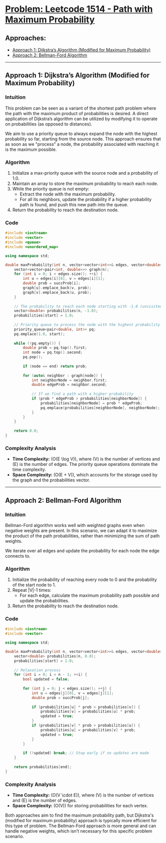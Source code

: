 # [Problem: Leetcode 1514 - Path with Maximum Probability](https://leetcode.com/problems/path-with-maximum-probability/)

## Approaches:
- [Approach 1: Dijkstra’s Algorithm (Modified for Maximum Probability)](#approach-1-dijkstras-algorithm-modified-for-maximum-probability)
- [Approach 2: Bellman-Ford Algorithm](#approach-2-bellman-ford-algorithm)

---

## Approach 1: Dijkstra’s Algorithm (Modified for Maximum Probability)

### Intuition

This problem can be seen as a variant of the shortest path problem where the path with the maximum product of probabilities is desired. A direct application of Dijkstra’s algorithm can be utilized by modifying it to operate on probabilities (as opposed to distances). 

We aim to use a priority queue to always expand the node with the highest probability so far, starting from the source node. This approach ensures that as soon as we "process" a node, the probability associated with reaching it is the maximum possible.

### Algorithm

1. Initialize a max-priority queue with the source node and a probability of 1.0.
2. Maintain an array to store the maximum probability to reach each node.
3. While the priority queue is not empty:
   - Extract the node with the maximum probability.
   - For all its neighbors, update the probability if a higher probability path is found, and push this new path into the queue.
4. Return the probability to reach the destination node.

### Code

```cpp
#include <iostream>
#include <vector>
#include <queue>
#include <unordered_map>

using namespace std;

double maxProbability(int n, vector<vector<int>>& edges, vector<double>& succProb, int start, int end) {
    vector<vector<pair<int, double>>> graph(n);
    for (int i = 0; i < edges.size(); ++i) {
        int u = edges[i][0], v = edges[i][1];
        double prob = succProb[i];
        graph[u].emplace_back(v, prob);
        graph[v].emplace_back(u, prob);
    }
    
    // The probability to reach each node starting with -1.0 (unvisited)
    vector<double> probabilities(n, -1.0);
    probabilities[start] = 1.0;
    
    // Priority queue to process the node with the highest probability path first
    priority_queue<pair<double, int>> pq;
    pq.emplace(1.0, start);
    
    while (!pq.empty()) {
        double prob = pq.top().first;
        int node = pq.top().second;
        pq.pop();
        
        if (node == end) return prob;
        
        for (auto& neighbor : graph[node]) {
            int neighborNode = neighbor.first;
            double edgeProb = neighbor.second;
            
            // If we find a path with a higher probability
            if (prob * edgeProb > probabilities[neighborNode]) {
                probabilities[neighborNode] = prob * edgeProb;
                pq.emplace(probabilities[neighborNode], neighborNode);
            }
        }
    }
    
    return 0.0;
}
```

### Complexity Analysis

- **Time Complexity:** \(O(E \log V)\), where \(V\) is the number of vertices and \(E\) is the number of edges. The priority queue operations dominate the time complexity.
- **Space Complexity:** \(O(E + V)\), which accounts for the storage used by the graph and the probabilities vector.

---

## Approach 2: Bellman-Ford Algorithm

### Intuition

Bellman-Ford algorithm works well with weighted graphs even when negative weights are present. In this scenario, we can adapt it to maximize the product of the path probabilities, rather than minimizing the sum of path weights.

We iterate over all edges and update the probability for each node the edge connects to.

### Algorithm

1. Initialize the probability of reaching every node to 0 and the probability of the start node to 1.
2. Repeat |V|-1 times:
   - For each edge, calculate the maximum probability path possible and update the probabilities.
3. Return the probability to reach the destination node.

### Code

```cpp
#include <iostream>
#include <vector>

using namespace std;

double maxProbability(int n, vector<vector<int>>& edges, vector<double>& succProb, int start, int end) {
    vector<double> probabilities(n, 0.0);
    probabilities[start] = 1.0;
    
    // Relaxation process
    for (int i = 0; i < n - 1; ++i) {
        bool updated = false;
        
        for (int j = 0; j < edges.size(); ++j) {
            int u = edges[j][0], v = edges[j][1];
            double prob = succProb[j];
            
            if (probabilities[u] * prob > probabilities[v]) {
                probabilities[v] = probabilities[u] * prob;
                updated = true;
            }
            if (probabilities[v] * prob > probabilities[u]) {
                probabilities[u] = probabilities[v] * prob;
                updated = true;
            }
        }
        
        if (!updated) break; // Stop early if no updates are made
    }
    
    return probabilities[end];
}
```

### Complexity Analysis

- **Time Complexity:** \(O(V \cdot E)\), where \(V\) is the number of vertices and \(E\) is the number of edges.
- **Space Complexity:** \(O(V)\) for storing probabilities for each vertex. 

Both approaches aim to find the maximum probability path, but Dijkstra's (modified for maximum probability) approach is typically more efficient for this type of problem. The Bellman-Ford approach is more general and can handle negative weights, which isn’t necessary for this specific problem scenario.

